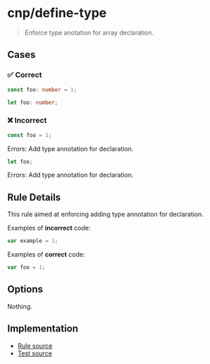 <!--header-->

# cnp/define-type

> Enforce type anotation for array declaration.

<!--header-->

<!--cases-->

## Cases

### ✅ Correct

```ts
const foo: number = 1;
```

```ts
let foo: number;
```

### ❌ Incorrect

```ts
const foo = 1;
```

Errors:
Add type annotation for declaration.

```ts
let foo;
```

Errors:
Add type annotation for declaration.

<!--cases-->

## Rule Details

This rule aimed at enforcing adding type annotation for declaration.

Examples of **incorrect** code:

```js
var example = 1;
```

Examples of **correct** code:

```js
var foo = 1;
```

## Options

Nothing.

<!--footer-->

## Implementation

- [Rule source](../../src/rules/define-type.ts)
- [Test source](../../tests/rules/define-type.ts)
<!--footer-->
